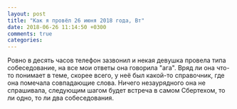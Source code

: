 ```yaml
---
layout: post
title: "Как я провёл 26 июня 2018 года, Вт"
date: 2018-06-26 11:14:50 +0300
comments: true
categories: 
---
```


Ровно в десять часов телефон зазвонил и некая девушка провела типа собеседование, на все мои ответы она говорила "ага". Вряд ли она что-то понимает в теме, скорее всего, у неё был какой-то справочник, где она помечала совпадающие слова. Ничего незаурядного она не спрашивала, следующим шагом будет встреча в самом Сбертехом, то ли одно, то ли два собеседования. 
